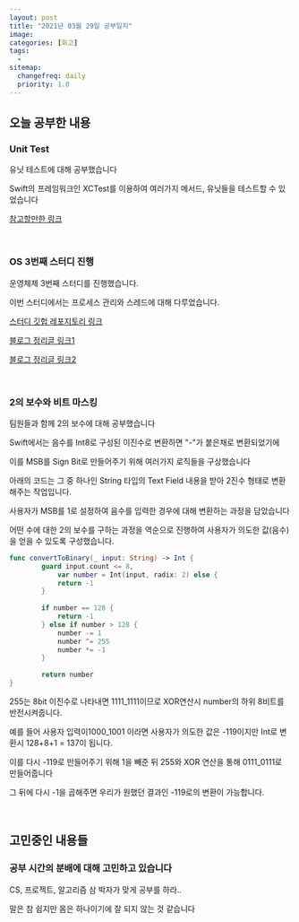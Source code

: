 ```yaml
---
layout: post
title: "2021년 03월 29일 공부일지"
image:
categories: [회고]
tags: 
  - 
sitemap:
  changefreq: daily
  priority: 1.0
---
```


## 오늘 공부한 내용

### Unit Test

유닛 테스트에 대해 공부했습니다

Swift의 프레임워크인 XCTest를 이용하여 여러가지 메서드, 유닛들을 테스트할 수 있었습니다

[참고할만한 링크](https://velog.io/@wimes/UnitTest-for-Xcode)

<br/> 

### OS 3번째 스터디 진행

운영체제 3번째 스터디를 진행했습니다.

이번 스터디에서는 프로세스 관리와 스레드에 대해 다루었습니다.

[스터디 깃헙 레포지토리 링크](https://github.com/i-study-OS/BHK/tree/main/OS3)

[블로그 정리글 링크1](https://neph3779.github.io/%EC%9A%B4%EC%98%81%EC%B2%B4%EC%A0%9C/3-%ED%94%84%EB%A1%9C%EA%B7%B8%EB%9E%A8%EC%9D%98-%EA%B5%AC%EC%A1%B0%EC%99%80-%EC%8B%A4%ED%96%89/)

[블로그 정리글 링크2](https://neph3779.github.io/%EC%9A%B4%EC%98%81%EC%B2%B4%EC%A0%9C/4-%ED%94%84%EB%A1%9C%EC%84%B8%EC%8A%A4-%EA%B4%80%EB%A6%AC/)

<br/> 

### 2의 보수와 비트 마스킹

팀원들과 함께 2의 보수에 대해 공부했습니다

Swift에서는 음수를 Int8로 구성된 이진수로 변환하면 "-"가 붙은채로 변환되었기에

이를 MSB를 Sign Bit로 만들어주기 위해 여러가지 로직들을 구상했습니다

아래의 코드는 그 중 하나인 String 타입의 Text Field 내용을 받아 2진수 형태로 변환해주는 작업입니다.

사용자가 MSB를 1로 설정하여 음수를 입력한 경우에 대해 변환하는 과정을 담았습니다

어떤 수에 대한 2의 보수를 구하는 과정을 역순으로 진행하여 사용자가 의도한 값(음수)을 얻을 수 있도록 구성했습니다.

```swift
func convertToBinary(_ input: String) -> Int {
        guard input.count <= 8,
            var number = Int(input, radix: 2) else {
            return -1
        }
        
        if number == 128 {
            return -1
        } else if number > 128 {
            number -= 1
            number ^= 255
            number *= -1
        }
        
        return number
}
```

255는 8bit 이진수로 나타내면 1111_1111이므로 XOR연산시 number의 하위 8비트를 반전시켜줍니다.

예를 들어 사용자 입력이1000_1001 이라면 사용자가 의도한 값은 -119이지만 Int로 변환시 128+8+1 = 137이 됩니다.

이를 다시 -119로 만들어주기 위해 1을 빼준 뒤 255와 XOR 연산을 통해 0111_0111로 만들어줍니다

그 뒤에 다시 -1을 곱해주면 우리가 원했던 결과인 -119로의 변환이 가능합니다.

<br/> 

## 고민중인 내용들

### 공부 시간의 분배에 대해 고민하고 있습니다

CS, 프로젝트, 알고리즘 삼 박자가 맞게 공부를 하라..

말은 참 쉽지만 몸은 하나이기에 잘 되지 않는 것 같습니다

<br/>

